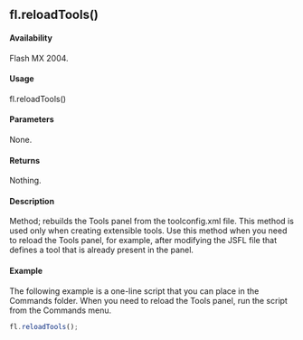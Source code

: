 ## fl.reloadTools()

#### Availability

Flash MX 2004.

#### Usage

fl.reloadTools()

#### Parameters

None.

#### Returns

Nothing.

#### Description

Method; rebuilds the Tools panel from the toolconfig.xml file. This method is used only when creating extensible tools. Use this method when you need to reload the Tools panel, for example, after modifying the JSFL file that defines a tool that is already present in the panel.

#### Example

The following example is a one-line script that you can place in the Commands folder. When you need to reload the Tools panel, run the script from the Commands menu.
```javascript
fl.reloadTools();

```